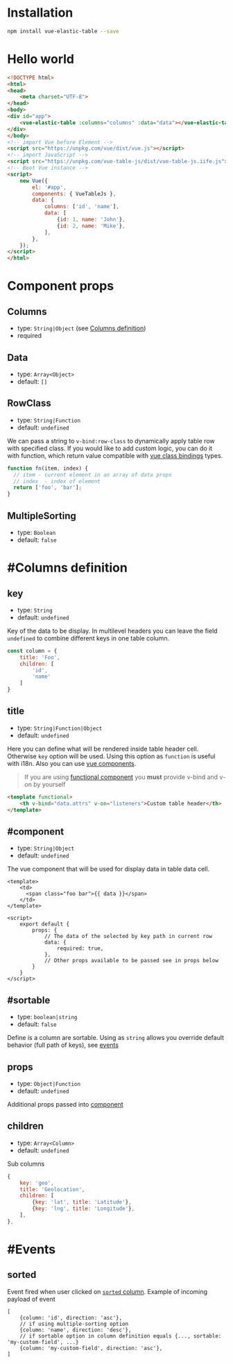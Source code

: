 # Installation

``` bash
npm install vue-elastic-table --save
```

# Hello world

``` html
<!DOCTYPE html>
<html>
<head>
    <meta charset="UTF-8">
</head>
<body>
<div id="app">
    <vue-elastic-table :columns="columns" :data="data"></vue-elastic-table>
</div>
</body>
<!-- import Vue before Element -->
<script src="https://unpkg.com/vue/dist/vue.js"></script>
<!-- import JavaScript -->
<script src="https://unpkg.com/vue-table-js/dist/vue-table-js.iife.js"></script>
<!-- Boot Vue instance -->
<script>
    new Vue({
        el: '#app',
        components: { VueTableJs },
        data: {
            columns: ['id', 'name'],
            data: [
                {id: 1, name: 'John'},
                {id: 2, name: 'Mike'},
            ],
        },
    });
</script>
</html>
```

# Component props

## Columns 
* type: `String|Object` (see [Columns definition](#columns-definition))
* required

## Data 
* type: `Array<Object>`
* default: `[]`

## RowClass
* type: `String|Function`
* default: `undefined`

We can pass a string to `v-bind:row-class` to dynamically apply table row with specified class.
If you would like to add custom logic, you can do it with function, which return value compatible with 
[vue class bindings] types.

```javascript
function fn(item, index) {
  // item - current element in an array of data props
  // index  - index of element
  return ['foo', 'bar'];
}
```

## MultipleSorting
* type: `Boolean`
* default: `false`

# #Columns definition

## key
* type: `String`
* default: `undefined`

Key of the data to be display. In multilevel headers you can leave the field `undefined` to combine different keys 
in one table column.  
```javascript
const column = {
    title: 'Foo',
    children: [
        'id', 
        'name'
    ]
}
```

## title 
* type: `String|Function|Object`
* default: `undefined`

Here you can define what will be rendered inside table header cell. Otherwise `key` option will be used. Using this 
option as `function` is useful with i18n. Also you can use [vue components].

> If you are using [functional component] you **must** provide v-bind and v-on by yourself

``` html 
<template functional>
    <th v-bind="data.attrs" v-on="listeners">Custom table header</th>
</template>
```

## #component
* type: `String|Object`
* default: `undefined`

The vue component that will be used for display data in table data cell.

```vue
<template>
    <td>
      <span class="foo bar">{{ data }}</span>
    </td>
</template>

<script>
    export default {
        props: {
            // The data of the selected by key path in current row
            data: {
                required: true,
            },
            // Other props available to be passed see in props below
        }
    }
</script>
```

## #sortable
* type: `boolean|string`
* default: `false`

Define is a column are sortable. 
Using as `string` allows you override default behavior (full path of keys), see [events](#events)

## props
* type: `Object|Function`
* default: `undefined`

Additional props passed into [component](#component)

## children
* type: `Array<Column>`
* default: `undefined`

Sub columns

``` js
{
    key: 'geo',
    title: 'Geolocation',
    children: [
        {key: 'lat', title: 'Latitude'},
        {key: 'lng', title: 'Longitude'},
    ],
},
```

# #Events

## sorted
Event fired when user clicked on [`sorted` column](#sortable). Example of incoming payload of event

```
[
    {column: 'id', direction: 'asc'},
    // if using multiple-sorting option 
    {column: 'name', direction: 'desc'},
    // if sortable option in column definition equals {..., sortable: 'my-custom-field', ...}
    {column: 'my-custom-field', direction: 'asc'},
]
```


[vue class bindings]: https://vuejs.org/v2/guide/class-and-style.html#Binding-HTML-Classes
[vue components]: https://vuejs.org/v2/guide/components.html
[functional component]: https://vuejs.org/v2/guide/render-function.html#Functional-Components
